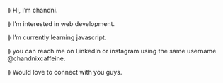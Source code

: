  ⟫ Hi, I’m chandni.
	
 ⟫ I’m interested in web development.
	
 ⟫ I’m currently learning javascript.
	
 ⟫ you can reach me on LinkedIn or instagram using the same username @chandnixcaffeine.
	
 ⟫ Would love to connect with you guys.


